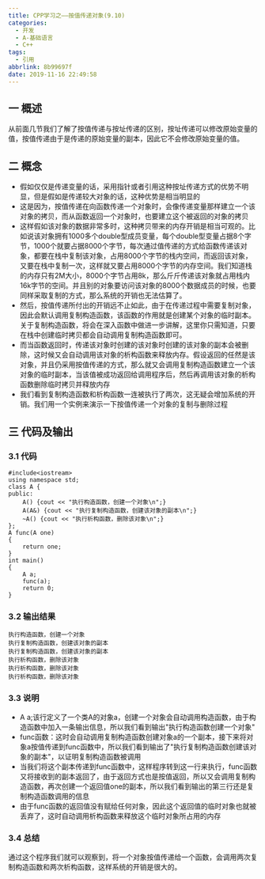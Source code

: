 ```yaml
---
title: CPP学习之——按值传递对象(9.10)
categories:
  - 开发
  - A-基础语言
  - C++
tags:
  - 引用
abbrlink: 8b99697f
date: 2019-11-16 22:49:58
---
```

## 一 概述

从前面几节我们了解了按值传递与按址传递的区别，按址传递可以修改原始变量的值，按值传递由于是传递的原始变量的副本，因此它不会修改原始变量的值。  

<!--more-->

## 二 概念

* 假如仅仅是传递变量的话，采用指针或者引用这种按址传递方式的优势不明显，但是假如是传递较大对象的话，这种优势是相当明显的
* 这是因为，按值传递在向函数传递一个对象时，会像传递变量那样建立一个该对象的拷贝，而从函数返回一个对象时，也要建立这个被返回的对象的拷贝
* 这样假如该对象的数据非常多时，这种拷贝带来的内存开销是相当可观的。比如说该对象拥有1000多个double型成员变量，每个double型变量占据8个字节，1000个就要占据8000个字节，每次通过值传递的方式给函数传递该对象，都要在栈中复制该对象，占用8000个字节的栈内空间，而返回该对象，又要在栈中复制一次，这样就又要占用8000个字节的内存空间。我们知道栈的内存只有2M大小，8000个字节占用8k，那么斤斤传递该对象就占用栈内16k字节的空间。并且别的对象要访问该对象的8000个数据成员的时候，也要同样采取复制的方式，那么系统的开销也无法估算了。
* 然后，按值传递所付出的开销远不止如此，由于在传递过程中需要复制对象，因此会默认调用复制构造函数，该函数的作用就是创建某个对象的临时副本。关于复制构造函数，将会在深入函数中做进一步讲解，这里你只需知道，只要在栈中创建临时拷贝都会自动调用复制构造函数即可。
* 而当函数返回时，传递该对象时创建的该对象时创建的该对象的副本会被删除，这时候又会自动调用该对象的析构函数来释放内存。假设返回的任然是该对象，并且仍采用按值传递的方式，那么就又会调用复制构造函数建立一个该对象的临时副本，当该值被成功返回给调用程序后，然后再调用该对象的析构函数删除临时拷贝并释放内存
* 我们看到复制构造函数和析构函数一连被执行了两次，这无疑会增加系统的开销。我们用一个实例来演示一下按值传递一个对象的复制与删除过程

## 三 代码及输出

### 3.1 代码

```
#include<iostream>
using namespace std;
class A {
public:
	A() {cout << "执行构造函数，创建一个对象\n";}
	A(A&) {cout << "执行复制构造函数，创建该对象的副本\n";}
	~A() {cout << "执行析构函数，删除该对象\n";}
};
A func(A one) 
{
	return one;
}
int main() 
{
	A a;
	func(a);
	return 0;
}
```

### 3.2 输出结果

```
执行构造函数，创建一个对象
执行复制构造函数，创建该对象的副本
执行复制构造函数，创建该对象的副本
执行析构函数，删除该对象
执行析构函数，删除该对象
执行析构函数，删除该对象
```

### 3.3 说明

* A a;该行定义了一个类A的对象a，创建一个对象会自动调用构造函数，由于构造函数中加入一条输出信息，所以我们看到输出"执行构造函数创建一个对象"
* func函数：这时会自动调用复制构造函数创建对象a的一个副本，接下来将对象a按值传递到func函数中，所以我们看到输出了"执行复制构造函数创建该对象的副本"，以证明复制构造函数被调用
* 当我们将这个副本传递到func函数中，这样程序转到这一行来执行，func函数又将接收到的副本返回了，由于返回方式也是按值返回，所以又会调用复制构造函数，再次创建一个返回值one的副本，所以我们看到输出的第三行还是复制构造函数调用的信息
* 由于func函数的返回值没有赋给任何对象，因此这个返回值的临时对象也就被丢弃了，这时自动调用析构函数来释放这个临时对象所占用的内存

### 3.4 总结

通过这个程序我们就可以观察到，将一个对象按值传递给一个函数，会调用两次复制构造函数和两次析构函数，这样系统的开销是很大的。